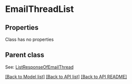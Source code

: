 
# EmailThreadList
## Properties
Class has no properties


## Parent class

See: [ListResponseOfEmailThread](ListResponseOfEmailThread.md)

[[Back to Model list]](README.md#documentation-for-models) [[Back to API list]](README.md#documentation-for-api-endpoints) [[Back to API README]](README.md)

